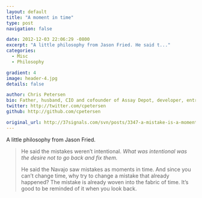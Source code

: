 ```yaml
---
layout: default
title: "A moment in time"
type: post
navigation: false

date: 2012-12-03 22:06:29 -0800
excerpt: "A little philosophy from Jason Fried. He said t..."
categories:
  - Misc
  - Philosophy

gradient: 4
image: header-4.jpg
details: false

author: Chris Petersen
bio: Father, husband, CIO and cofounder of Assay Depot, developer, entrepreneur and technologist.
twitter: http://twitter.com/cpetersen
github: http://github.com/cpetersen

original_url: http://37signals.com/svn/posts/3347-a-mistake-is-a-moment-in-time
---
```



A little philosophy from Jason Fried.

 > 
 > 
 > He said the mistakes weren’t intentional. *What was intentional was the desire not to go back and fix them.* 
 > 
 > He said the Navajo saw mistakes as moments in time. And since you can’t change time, why try to change a mistake that already happened? The mistake is already woven into the fabric of time. It’s good to be reminded of it when you look back.
 > 
 > 
